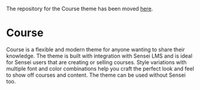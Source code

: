 The repository for the Course theme has been moved [here](https://github.com/automattic/themes).

# Course
Course is a flexible and modern theme for anyone wanting to share their knowledge. The theme is built with integration with Sensei LMS and is ideal for Sensei users that are creating or selling courses. Style variations with multiple font and color combinations help you craft the perfect look and feel to show off courses and content. The theme can be used without Sensei too.
